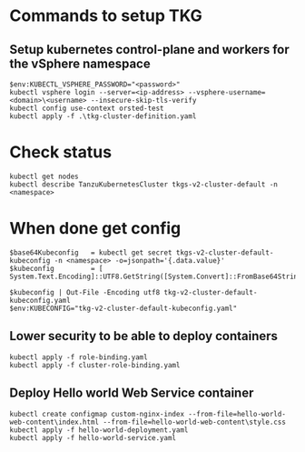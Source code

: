 # Commands to setup TKG

## Setup kubernetes control-plane and workers for the vSphere namespace
```
$env:KUBECTL_VSPHERE_PASSWORD="<password>"
kubectl vsphere login --server=<ip-address> --vsphere-username=<domain>\<username> --insecure-skip-tls-verify
kubectl config use-context orsted-test
kubectl apply -f .\tkg-cluster-definition.yaml
```

# Check status
```
kubectl get nodes
kubectl describe TanzuKubernetesCluster tkgs-v2-cluster-default -n <namespace>
```

# When done get config
```
$base64Kubeconfig   = kubectl get secret tkgs-v2-cluster-default-kubeconfig -n <namespace> -o=jsonpath='{.data.value}'
$kubeconfig         = [ System.Text.Encoding]::UTF8.GetString([System.Convert]::FromBase64String($base64Kubeconfig))

$kubeconfig | Out-File -Encoding utf8 tkg-v2-cluster-default-kubeconfig.yaml
$env:KUBECONFIG="tkg-v2-cluster-default-kubeconfig.yaml"
```

## Lower security to be able to deploy containers
```
kubectl apply -f role-binding.yaml
kubectl apply -f cluster-role-binding.yaml
```

## Deploy Hello world Web Service container
```
kubectl create configmap custom-nginx-index --from-file=hello-world-web-content\index.html --from-file=hello-world-web-content\style.css
kubectl apply -f hello-world-deployment.yaml
kubectl apply -f hello-world-service.yaml
```